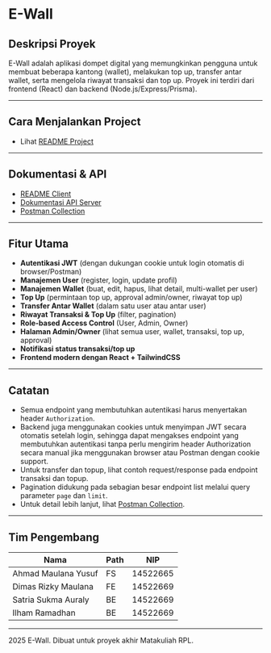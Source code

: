 # E-Wall

## Deskripsi Proyek

E-Wall adalah aplikasi dompet digital yang memungkinkan pengguna untuk membuat beberapa kantong (wallet), melakukan top up, transfer antar wallet, serta mengelola riwayat transaksi dan top up. Proyek ini terdiri dari   frontend (React) dan backend (Node.js/Express/Prisma).

---

## Cara Menjalankan Project
- Lihat [README Project](/INSTALLATION.md)

---

## Dokumentasi & API

- [README Client](/client/README.md)
- [Dokumentasi API Server](/server/README.md)
- [Postman Collection](./E-Wall.postman_collection.json)

---

## Fitur Utama

- **Autentikasi JWT** (dengan dukungan cookie untuk login otomatis di browser/Postman)
- **Manajemen User** (register, login, update profil)
- **Manajemen Wallet** (buat, edit, hapus, lihat detail, multi-wallet per user)
- **Top Up** (permintaan top up, approval admin/owner, riwayat top up)
- **Transfer Antar Wallet** (dalam satu user atau antar user)
- **Riwayat Transaksi & Top Up** (filter, pagination)
- **Role-based Access Control** (User, Admin, Owner)
- **Halaman Admin/Owner** (lihat semua user, wallet, transaksi, top up, approval)
- **Notifikasi status transaksi/top up**
- **Frontend modern dengan React + TailwindCSS**

---

## Catatan

- Semua endpoint yang membutuhkan autentikasi harus menyertakan header `Authorization`.
- Backend juga menggunakan cookies untuk menyimpan JWT secara otomatis setelah login, sehingga dapat mengakses endpoint yang membutuhkan autentikasi tanpa perlu mengirim header Authorization secara manual jika menggunakan browser atau Postman dengan cookie support.
- Untuk transfer dan topup, lihat contoh request/response pada endpoint transaksi dan topup.
- Pagination didukung pada sebagian besar endpoint list melalui query parameter `page` dan `limit`.
- Untuk detail lebih lanjut, lihat [Postman Collection](./E-Wall.postman_collection.json).

---

## Tim Pengembang

|         Nama        | Path |    NIP    |
|---------------------|------|-----------|
| Ahmad Maulana Yusuf |  FS  | 14522665  |
| Dimas Rizky Maulana |  FE  | 14522669  |
| Satria Sukma Auraly |  BE  | 14522669  |
| Ilham Ramadhan |  BE  | 14522669  |

---

2025 E-Wall. Dibuat untuk proyek akhir Matakuliah RPL.